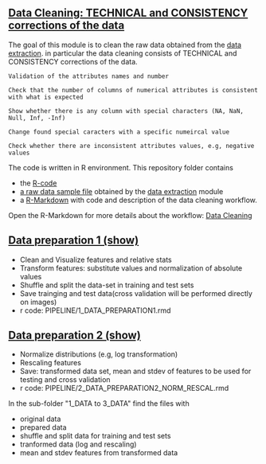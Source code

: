 
## [Data Cleaning: TECHNICAL and CONSISTENCY corrections of the data](https://cdn.rawgit.com/rempic/High-Throughput-Screening/master/Data_Managment/data_cleaning.html)

The goal of this module is to clean the raw data obtained from the [data extraction](/Data_Extraction). in particular the data cleaning consists of TECHNICAL and CONSISTENCY corrections of the data. 

    Validation of the attributes names and number

    Check that the number of columns of numerical attributes is consistent with what is expected

    Show whether there is any column with special characters (NA, NaN, Null, Inf, -Inf)

    Change found special caracters with a specific numeircal value

    Check whether there are inconsistent attributes values, e.g, negative values

The code is written in R environment. This repository folder contains 
- the [R-code](./data_cleaning.Rmd)
- [a raw data sample file](./RAW_DATA_SAMPLE.txt) obtained by the [data extraction](/Data_Extraction) module
- a [R-Markdown](https://cdn.rawgit.com/rempic/High-Throughput-Screening/master/Data_Managment/data_cleaning.html) with code and description of the data cleaning workflow.  

Open the R-Markdown for more details about the workflow: [Data Cleaning](https://cdn.rawgit.com/rempic/High-Throughput-Screening/master/Data_Managment/data_cleaning.html)


## [Data preparation 1 (show)](https://cdn.rawgit.com/rempic/MACHINE-LEARNING-Edge-Cells-classifier/master/PIPELINE/1_DATA_PREPARATION1.html)

- Clean and Visualize features and relative stats
- Transform features: substitute values and normalization of absolute values
- Shuffle and split the data-set in training and test sets
- Save trainging and test data(cross validation will be performed directly on images)
- r code: PIPELINE/1_DATA_PREPARATION1.rmd

## [Data preparation 2 (show)](https://cdn.rawgit.com/rempic/MACHINE-LEARNING-Edge-Cells-classifier/master/PIPELINE/2_DATA_PREPARATION2_NORM_RESCAL.html)
- Normalize distributions (e.g, log transformation)
- Rescaling features
- Save: transformed data set, mean and stdev of features to be used for testing and cross validation 
- r code: PIPELINE/2_DATA_PREPARATION2_NORM_RESCAL.rmd

In the sub-folder "1_DATA to 3_DATA" find the files with 
  - original data
  - prepared data  
  - shuffle and split data for training and test sets
  - tranformed data (log and rescaling)
  - mean and stdev features from transformed data
  
